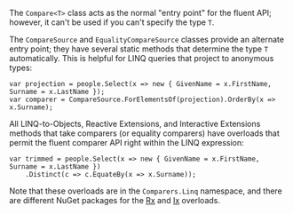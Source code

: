 The `Compare<T>` class acts as the normal "entry point" for the fluent API; however, it can't be used if you can't specify the type `T`.

The `CompareSource` and `EqualityCompareSource` classes provide an alternate entry point; they have several static methods that determine the type `T` automatically. This is helpful for LINQ queries that project to anonymous types:

    var projection = people.Select(x => new { GivenName = x.FirstName, Surname = x.LastName });
    var comparer = CompareSource.ForElementsOf(projection).OrderBy(x => x.Surname);

All LINQ-to-Objects, Reactive Extensions, and Interactive Extensions methods that take comparers (or equality comparers) have overloads that permit the fluent comparer API right within the LINQ expression:

    var trimmed = people.Select(x => new { GivenName = x.FirstName, Surname = x.LastName })
        .Distinct(c => c.EquateBy(x => x.Surname));

Note that these overloads are in the `Comparers.Linq` namespace, and there are different NuGet packages for the [Rx](https://www.nuget.org/packages/Comparers.Rx/) and [Ix](https://www.nuget.org/packages/Comparers.Ix/) overloads.